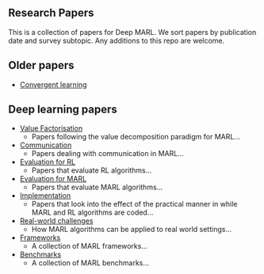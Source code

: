 ## Research Papers

This is a collection of papers for Deep MARL. We sort papers by publication date and survey subtopic. Any additions to this repo are welcome.

## Older papers

* [Convergent learning](/Research%20Papers/Shallow%20learning/Convergent%20learning/README)

## Deep learning papers

* [Value Factorisation](/Research%20Papers/Deep%20learning/Value%20Factorisation/README)
  * Papers following the value decomposition paradigm for MARL...
* [Communication](/Research%20Papers/Deep%20learning/Communication/README)
  * Papers dealing with communication in MARL...
* [Evaluation for RL](/Research%20Papers/Deep%20learning/Evaluation%20for%20RL/README)
  * Papers that evaluate RL algorithms...
* [Evaluation for MARL](/Research%20Papers/Deep%20learning/Evaluation%20for%20MARL/README)
  * Papers that evaluate MARL algorithms...
* [Implementation](/Research%20Papers/Deep%20learning/Implementation%20Details/README)
  * Papers that look into the effect of the practical manner in while MARL and RL algorithms are coded...
* [Real-world challenges](/Research%20Papers/Deep%20learning/Real-world%20challenges/README)
  * How MARL algorithms can be applied to real world settings...
* [Frameworks](/Research%20Papers/Deep%20learning/Frameworks/README)
  * A collection of MARL frameworks...
* [Benchmarks](/Research%20Papers/Deep%20learning/Benchmarks/README)
  * A collection of MARL benchmarks...
